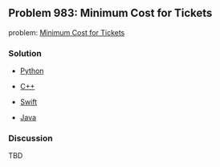 ## Problem 983: Minimum Cost for Tickets

problem: [Minimum Cost for Tickets](https://leetcode.com/problems/minimum-cost-for-tickets/)

### Solution

- [Python](../python/problem983.py)

- [C++](../cpp/problem983.cpp)

- [Swift](../swift/problem983.swift)

- [Java](../java/problem983.java)

### Discussion

TBD

